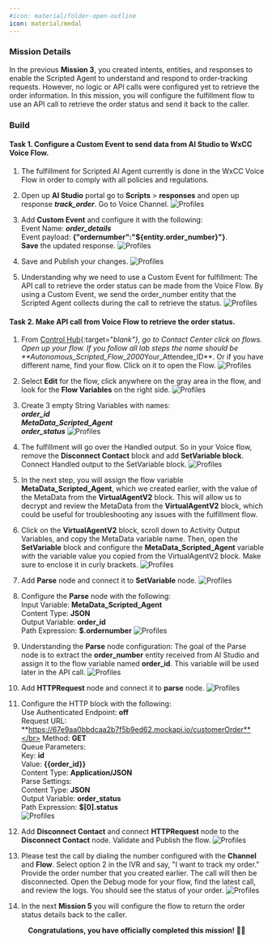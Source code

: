 ```yaml
---
#icon: material/folder-open-outline
icon: material/medal
---
```


### Mission Details

In the previous **Mission 3**, you created intents, entities, and responses to enable the Scripted Agent to understand and respond to order-tracking requests. However, no logic or API calls were configured yet to retrieve the order information. In this mission, you will configure the fulfillment flow to use an API call to retrieve the order status and send it back to the caller.

### Build

#### Task 1. Configure a Custom Event to send data from AI Studio to WxCC Voice Flow. 

1. The fulfillment for Scripted AI Agent currently is done in the WxCC Voice Flow in order to comply with all policies and regulations.

2. Open up **AI Studio** portal go to **Scripts** > **responses** and open up response ***track_order***<span class="copy-static" title="Click to copy!" data-copy-text="track_order"><span class="copy"></span></span>. Go to Voice Channel. 
    ![Profiles](../graphics/Lab1_AI_Agent/6.38.gif) 

3. Add **Custom Event** and configure it with the following: </br>
Event Name: ***order_details***<span class="copy-static" title="Click to copy!" data-copy-text="order_details"><span class="copy"></span></span></br>
Event payload: **{"ordernumber":"${entity.order_number}"}**.</br>
**Save** the updated response. 
    ![Profiles](../graphics/Lab1_AI_Agent/6.39.gif) 

4. Save and Publish your changes. 
    ![Profiles](../graphics/Lab1_AI_Agent/6.54.png) 

4. Understanding why we need to use a Custom Event for fulfillment: The API call to retrieve the order status can be made from the Voice Flow. By using a Custom Event, we send the order_number entity that the Scripted Agent collects during the call to retrieve the status.
    ![Profiles](../graphics/Lab1_AI_Agent/6.40.png) 


#### Task 2. Make API call from Voice Flow to retrieve the order status. 

1. From [Control Hub](https://admin.webex.com){:target="_blank"}, go to Contact Center click on flows. Open up your flow. If you follow all lab steps the name should be **<span class="attendee-id-container">Autonomous_Scripted_Flow_2000_<span class="attendee-id-placeholder" data-prefix="Autonomous_Scripted_Flow_2000_">Your_Attendee_ID</span><span class="copy" title="Click to copy!"></span></span>**. Or if you have different name, find your flow. Click on it to open the Flow. 
    ![Profiles](../graphics/Lab1_AI_Agent/6.41.gif) 

2. Select **Edit** for the flow, click anywhere on the gray area in the flow, and look for the **Flow Variables** on the right side.
    ![Profiles](../graphics/Lab1_AI_Agent/6.42.gif) 

3. Create 3 empty String Variables with names:</br>
***order_id***<span class="copy-static" title="Click to copy!" data-copy-text="order_id"><span class="copy"></span></span></br>
***MetaData_Scripted_Agent***<span class="copy-static" title="Click to copy!" data-copy-text="MetaData_Scripted_Agent"><span class="copy"></span></span></br>
***order_status***<span class="copy-static" title="Click to copy!" data-copy-text="order_status"><span class="copy"></span></span>
    ![Profiles](../graphics/Lab1_AI_Agent/6.43.gif) 

4. The fulfillment will go over the Handled output. So in your Voice flow, remove the **Disconnect Contact** block and add **SetVariable block**. Connect Handled output to the SetVariable block. 
    ![Profiles](../graphics/Lab1_AI_Agent/6.46.gif) 

5. In the next step, you will assign the flow variable **MetaData_Scripted_Agent**, which we created earlier, with the value of the MetaData from the **VirtualAgentV2** block. This will allow us to decrypt and review the MetaData from the **VirtualAgentV2** block, which could be useful for troubleshooting any issues with the fulfillment flow.</br>

6. Click on the **VirtualAgentV2** block, scroll down to Activity Output Variables, and copy the MetaData variable name. Then, open the **SetVariable** block and configure the **MetaData_Scripted_Agent** variable with the variable value you copied from the VirtualAgentV2 block. Make sure to enclose it in curly brackets.
    ![Profiles](../graphics/Lab1_AI_Agent/6.47.gif) 

7. Add **Parse** node and connect it to **SetVariable** node. 
    ![Profiles](../graphics/Lab1_AI_Agent/6.48.gif) 

8. Configure the **Parse** node with the following:</br>
Input Variable: **MetaData_Scripted_Agent**</br>
Content Type: **JSON**</br>
Output Variable: **order_id** </br>
Path Expression: **$.ordernumber**
    ![Profiles](../graphics/Lab1_AI_Agent/6.49.gif) 

9. Understanding the **Parse** node configuration: The goal of the Parse node is to extract the **order_number** entity received from AI Studio and assign it to the flow variable named **order_id**. This variable will be used later in the API call.
    ![Profiles](../graphics/Lab1_AI_Agent/6.50.png) 

10. Add **HTTPRequest** node and connect it to **parse** node. 
    ![Profiles](../graphics/Lab1_AI_Agent/6.51.gif)

11. Configure the HTTP block with the following:</br>
Use Authenticated Endpoint: **off**</br>
Request URL: **https://67e9aa0bbdcaa2b7f5b9ed62.mockapi.io/customerOrder**</br>
Method: **GET**</br>
Queue Parameters: </br>
Key: **id**</br>
Value: **{{order_id}}**</br>
Content Type: **Application/JSON**</br>
Parse Settings:</br>
Content Type: **JSON**</br>
Output Variable: **order_status**</br>
Path Expression: **$[0].status**</br>
    ![Profiles](../graphics/Lab1_AI_Agent/6.52.gif)

12. Add **Disconnect Contact** and connect **HTTPRequest** node to the **Disconnect Contact** node. Validate and Publish the flow. 
    ![Profiles](../graphics/Lab1_AI_Agent/6.53.gif)

13. Please test the call by dialing the number configured with the **Channel** and **Flow**. Select option 2 in the IVR and say, "I want to track my order." Provide the order number that you created earlier. The call will then be disconnected. Open the Debug mode for your flow, find the latest call, and review the logs. You should see the status of your order.
    ![Profiles](../graphics/Lab1_AI_Agent/6.55.gif)

14. In the next **Mission 5** you will configure the flow to return the order status details back to the caller. 

<p style="text-align:center"><strong>Congratulations, you have officially completed this mission! 🎉🎉 </strong></p>